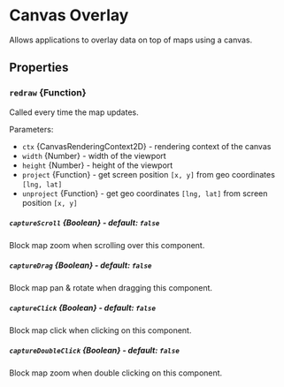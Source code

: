 # Canvas Overlay

Allows applications to overlay data on top of maps using a canvas.

## Properties

### `redraw` {Function}

Called every time the map updates.

Parameters:
- `ctx` {CanvasRenderingContext2D} - rendering context of the canvas
- `width` {Number} - width of the viewport
- `height` {Number} - height of the viewport
- `project` {Function} - get screen position `[x, y]` from geo coordinates `[lng, lat]`
- `unproject` {Function} - get geo coordinates `[lng, lat]` from screen position `[x, y]`

##### `captureScroll` {Boolean} - default: `false`
Block map zoom when scrolling over this component.

##### `captureDrag` {Boolean} - default: `false`
Block map pan & rotate when dragging this component.

##### `captureClick` {Boolean} - default: `false`
Block map click when clicking on this component.

##### `captureDoubleClick` {Boolean} - default: `false`
Block map zoom when double clicking on this component.
